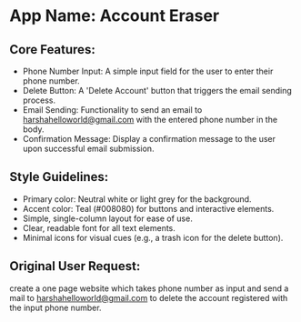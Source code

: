 # **App Name**: Account Eraser

## Core Features:

- Phone Number Input: A simple input field for the user to enter their phone number.
- Delete Button: A 'Delete Account' button that triggers the email sending process.
- Email Sending: Functionality to send an email to harshahelloworld@gmail.com with the entered phone number in the body.
- Confirmation Message: Display a confirmation message to the user upon successful email submission.

## Style Guidelines:

- Primary color: Neutral white or light grey for the background.
- Accent color: Teal (#008080) for buttons and interactive elements.
- Simple, single-column layout for ease of use.
- Clear, readable font for all text elements.
- Minimal icons for visual cues (e.g., a trash icon for the delete button).

## Original User Request:
create a one page website which takes phone number as input and send a mail to harshahelloworld@gmail.com to delete the account registered with the input phone number.
  